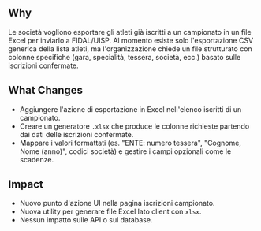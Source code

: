## Why
Le società vogliono esportare gli atleti già iscritti a un campionato in un file Excel per inviarlo a FIDAL/UISP. Al momento esiste solo l'esportazione CSV generica della lista atleti, ma l'organizzazione chiede un file strutturato con colonne specifiche (gara, specialità, tessera, società, ecc.) basato sulle iscrizioni confermate.

## What Changes
- Aggiungere l'azione di esportazione in Excel nell'elenco iscritti di un campionato.
- Creare un generatore `.xlsx` che produce le colonne richieste partendo dai dati delle iscrizioni confermate.
- Mappare i valori formattati (es. "ENTE: numero tessera", "Cognome, Nome (anno)", codici società) e gestire i campi opzionali come le scadenze.

## Impact
- Nuovo punto d'azione UI nella pagina iscrizioni campionato.
- Nuova utility per generare file Excel lato client con `xlsx`.
- Nessun impatto sulle API o sul database.
